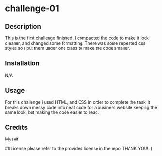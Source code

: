 # challenge-01

## Description

This is the first challenge finished. I compacted the code to make it look cleaner, and changed some formatting. There was some repeated css styles so i put them under one class to make the code smaller.

## Installation
N/A

## Usage
For this challenge i used HTML, and CSS in order to complete the task. it breaks down messy code into neat code for a business website keeping the same look, but making the code easier to read.

## Credits
Myself

##License 
please refer to the provided license in the repo THANK YOU! :)
